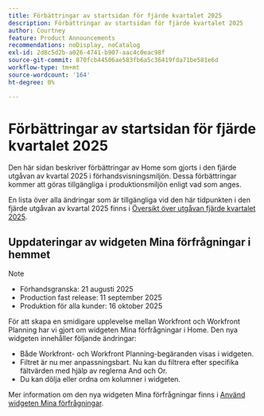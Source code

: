 ```yaml
---
title: Förbättringar av startsidan för fjärde kvartalet 2025
description: Förbättringar av startsidan för fjärde kvartalet 2025
author: Courtney
feature: Product Announcements
recommendations: noDisplay, noCatalog
exl-id: 2d8c5d2b-a026-4741-b907-aac4c0eac98f
source-git-commit: 870fcb44506ae583fb6a5c36419fda71be581e6d
workflow-type: tm+mt
source-wordcount: '164'
ht-degree: 0%

---
```


# Förbättringar av startsidan för fjärde kvartalet 2025

Den här sidan beskriver förbättringar av Home som gjorts i den fjärde utgåvan av kvartal 2025 i förhandsvisningsmiljön. Dessa förbättringar kommer att göras tillgängliga i produktionsmiljön enligt vad som anges.

En lista över alla ändringar som är tillgängliga vid den här tidpunkten i den fjärde utgåvan av kvartal 2025 finns i [Översikt över utgåvan fjärde kvartalet 2025](/help/quicksilver/product-announcements/product-releases/25-q4-release-activity/25-q4-release-overview.md).

## Uppdateringar av widgeten Mina förfrågningar i hemmet

>[!NOTE]
>
>* Förhandsgranska: 21 augusti 2025
>* Production fast release: 11 september 2025
>* Produktion för alla kunder: 16 oktober 2025

För att skapa en smidigare upplevelse mellan Workfront och Workfront Planning har vi gjort om widgeten Mina förfrågningar i Home. Den nya widgeten innehåller följande ändringar:

* Både Workfront- och Workfront Planning-begäranden visas i widgeten.
* Filtret är nu mer anpassningsbart. Nu kan du filtrera efter specifika fältvärden med hjälp av reglerna And och Or.
* Du kan dölja eller ordna om kolumner i widgeten.

Mer information om den nya widgeten Mina förfrågningar finns i [Använd widgeten Mina förfrågningar](/help/quicksilver/workfront-basics/using-home/using-the-home-area/my-requests-widget.md).
